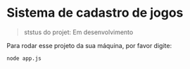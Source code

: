 <h1>Sistema de cadastro de jogos</h1>

>ststus do projet: Em desenvolvimento

Para rodar esse projeto da sua máquina, por favor digite:
```
node app.js
```
